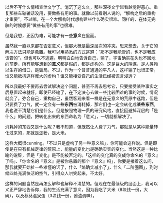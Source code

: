 以后不写什么情绪宣泄文学了。消沉了这么久，那些深夜文学越看越觉得恶心。重复那些车轱辘话没用，要做些有用的事。就像以前看别人说的，“解构之后的重构才重要”。不过嘛，在一个大解构时代想构建些什么确实很难。同样的，在体无完肤的时候想要“做些有用的事”也很难。

但是我想，正因为难，可能才有一些**意义**在里面。

虽然我一直以来都在否定意义，但那大概是最深层次的冲突。思来想去，关于它的解决方法只能是悬置。我可以用熟悉的方式逃避：“那不是我能管的，也不是我应该管的”。但也可以不逃避。明明白白地告诉自己，输了，宇宙确实在头也不回地向前走，所有能够想到的**意义**都是假的，都是虚构的。这是巨大的阴谋，是人类赖以生存的借口，是骗局。不过，作为一个普普通通的平凡人，这样输了也很正常。谁又能抵抗这样庞大的虚构？谁又能接受自己的生活已经被谎言浸透？

所以我最好不要再去尝试解决这个问题，甚至不再去思考它，只要接受某种事实之后悬置起来就好。即使已经输了，在下定决心去做一些比较困难的事的时候，情况就变了。弥合自己，重构自己，虽然客观来看一样是在无意义的荒原中迷路，但是只要费了力气，就一定会有**一些东西**被消耗掉，那它们也一定会转化成**某些东西**。我也说不清楚它们是什么，但是按照物理一贯的研究风格，直接回避掉深层的「是什么」的问题，把转化出来的东西命名为「意义」，一切就都解决了。

消耗掉的东西又是什么呢？我不知道，但既然让人费了力气，那就是从某种能量转化过来的，那就是淀粉，是大米。

这样大概很cunning。「不过只是虚构了另一种意义嘛」，你可能会这样说。但是即使是在只有机械定律的荒原上，能量的变化也是确确实实的变化。当然这是一种比喻的说辞，但是「变化」是不能被否定的。「这样的变化真的变成你命名的『意义』了吗」、「你命名的『意义』是被你悬置的那个『意义』吗」，你要是接着这么问，那我就要开始扯一些难懂的话了，什么「熵确实减小了」，什么「二阶圈图」，到时候四处充满快活的空气，引得众人哄笑起来，不太好。

这样的问题当然是再怎么解释也解释不清楚的。但现在在最低级的层面上，我可以义正严辞地告诉你，我的生活充满了意义，因为我吃了大米（8块钱一份，大碗），以及秋葵温泉蛋（3块钱一份，酱油调味）。